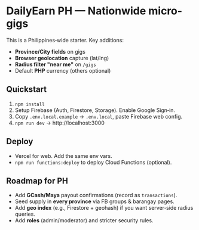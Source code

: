 # DailyEarn PH — Nationwide micro-gigs

This is a Philippines‑wide starter. Key additions:
- **Province/City fields** on gigs
- **Browser geolocation** capture (lat/lng)
- **Radius filter "near me"** on `/gigs`
- Default **PHP** currency (others optional)

## Quickstart
1) `npm install`
2) Setup Firebase (Auth, Firestore, Storage). Enable Google Sign‑in.
3) Copy `.env.local.example` → `.env.local`, paste Firebase web config.
4) `npm run dev` → http://localhost:3000

## Deploy
- Vercel for web. Add the same env vars.
- `npm run functions:deploy` to deploy Cloud Functions (optional).

## Roadmap for PH
- Add **GCash/Maya** payout confirmations (record as `transactions`).
- Seed supply in **every province** via FB groups & barangay pages.
- Add **geo index** (e.g., Firestore + geohash) if you want server‑side radius queries.
- Add **roles** (admin/moderator) and stricter security rules.
